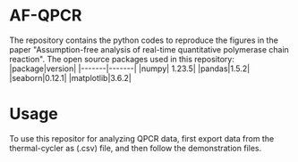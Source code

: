 # AF-QPCR
The repository contains the python codes to reproduce the figures in the paper "Assumption-free analysis of real-time quantitative polymerase chain reaction". 
The open source packages used in this repository:
|package|version|
|-------|-------|
|numpy| 1.23.5|
|pandas|1.5.2|
|seaborn|0.12.1|
|matplotlib|3.6.2|
# Usage
To use this repositor for analyzing QPCR data, first export data from the thermal-cycler as (.csv) file, and then follow the demonstration files. 
